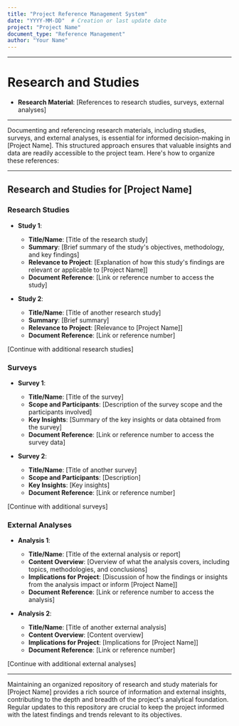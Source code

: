```yaml
---
title: "Project Reference Management System"
date: "YYYY-MM-DD"  # Creation or last update date
project: "Project Name"
document_type: "Reference Management"
author: "Your Name"
---
```

---
# Research and Studies

- **Research Material**: [References to research studies, surveys, external analyses]

---
Documenting and referencing research materials, including studies, surveys, and external analyses, is essential for informed decision-making in [Project Name]. This structured approach ensures that valuable insights and data are readily accessible to the project team. Here's how to organize these references:

---

## Research and Studies for [Project Name]

### Research Studies
- **Study 1**:
  - **Title/Name**: [Title of the research study]
  - **Summary**: [Brief summary of the study's objectives, methodology, and key findings]
  - **Relevance to Project**: [Explanation of how this study's findings are relevant or applicable to [Project Name]]
  - **Document Reference**: [Link or reference number to access the study]

- **Study 2**:
  - **Title/Name**: [Title of another research study]
  - **Summary**: [Brief summary]
  - **Relevance to Project**: [Relevance to [Project Name]]
  - **Document Reference**: [Link or reference number]

[Continue with additional research studies]

### Surveys
- **Survey 1**:
  - **Title/Name**: [Title of the survey]
  - **Scope and Participants**: [Description of the survey scope and the participants involved]
  - **Key Insights**: [Summary of the key insights or data obtained from the survey]
  - **Document Reference**: [Link or reference number to access the survey data]

- **Survey 2**:
  - **Title/Name**: [Title of another survey]
  - **Scope and Participants**: [Description]
  - **Key Insights**: [Key insights]
  - **Document Reference**: [Link or reference number]

[Continue with additional surveys]

### External Analyses
- **Analysis 1**:
  - **Title/Name**: [Title of the external analysis or report]
  - **Content Overview**: [Overview of what the analysis covers, including topics, methodologies, and conclusions]
  - **Implications for Project**: [Discussion of how the findings or insights from the analysis impact or inform [Project Name]]
  - **Document Reference**: [Link or reference number to access the analysis]

- **Analysis 2**:
  - **Title/Name**: [Title of another external analysis]
  - **Content Overview**: [Content overview]
  - **Implications for Project**: [Implications for [Project Name]]
  - **Document Reference**: [Link or reference number]

[Continue with additional external analyses]

---

Maintaining an organized repository of research and study materials for [Project Name] provides a rich source of information and external insights, contributing to the depth and breadth of the project's analytical foundation. Regular updates to this repository are crucial to keep the project informed with the latest findings and trends relevant to its objectives.
